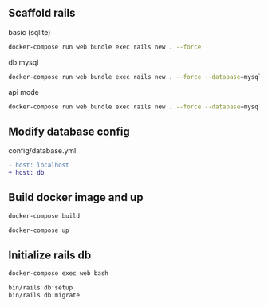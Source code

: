 ## Scaffold rails

basic (sqlite)
```bash
docker-compose run web bundle exec rails new . --force
```

db mysql
```sh
docker-compose run web bundle exec rails new . --force --database=mysql
```

api mode
```bash
docker-compose run web bundle exec rails new . --force --database=mysql --api
```

## Modify database config

config/database.yml

```diff
- host: localhost
+ host: db
```

## Build docker image and up

```sh
docker-compose build

docker-compose up
```

## Initialize rails db

```sh
docker-compose exec web bash

bin/rails db:setup
bin/rails db:migrate
```
